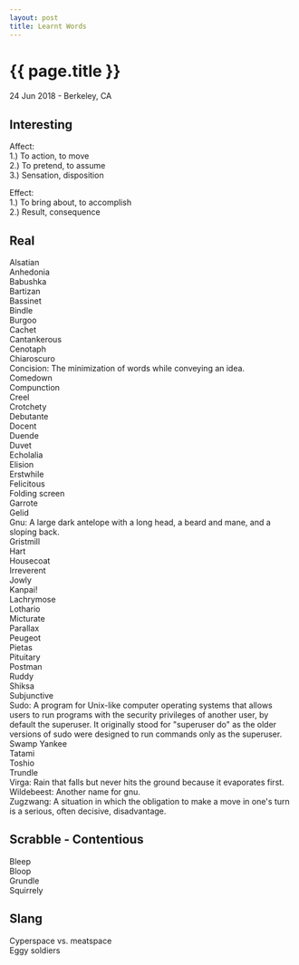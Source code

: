 ```yaml
---
layout: post
title: Learnt Words
---
```


{{ page.title }}
================

<p class="meta">24 Jun 2018 - Berkeley, CA</p>

## Interesting
Affect:  
1.) To action, to move  
2.) To pretend, to assume  
3.) Sensation, disposition

Effect:  
1.) To bring about, to accomplish  
2.) Result, consequence

## Real
Alsatian  
Anhedonia  
Babushka  
Bartizan  
Bassinet  
Bindle  
Burgoo  
Cachet  
Cantankerous  
Cenotaph  
​Chiaroscuro  
​Concision: The minimization of words while conveying an idea.  
Comedown  
Compunction  
Creel  
Crotchety  
Debutante  
Docent  
​Duende  
Duvet  
Echolalia  
Elision  
Erstwhile  
Felicitous  
Folding screen  
Garrote  
Gelid  
Gnu: A large dark antelope with a long head, a beard and mane, and a sloping back.  
Gristmill  
Hart  
Housecoat  
Irreverent  
Jowly  
Kanpai!  
Lachrymose  
Lothario  
Micturate  
Parallax  
Peugeot  
Pietas  
Pituitary  
Postman  
Ruddy  
Shiksa  
Subjunctive  
Sudo: A program for Unix-like computer operating systems that allows users to run programs with the security privileges of another user, by default the superuser. It originally stood for "superuser do" as the older versions of sudo were designed to run commands only as the superuser.  
Swamp Yankee  
Tatami  
Toshio  
Trundle  
Virga: Rain that falls but never hits the ground because it evaporates first.  
Wildebeest: Another name for gnu.  
Zugzwang: A situation in which the obligation to make a move in one's turn is a serious, often decisive, disadvantage.

## Scrabble - Contentious
Bleep  
Bloop  
Grundle  
Squirrely

## Slang
Cyperspace vs. meatspace  
Eggy soldiers